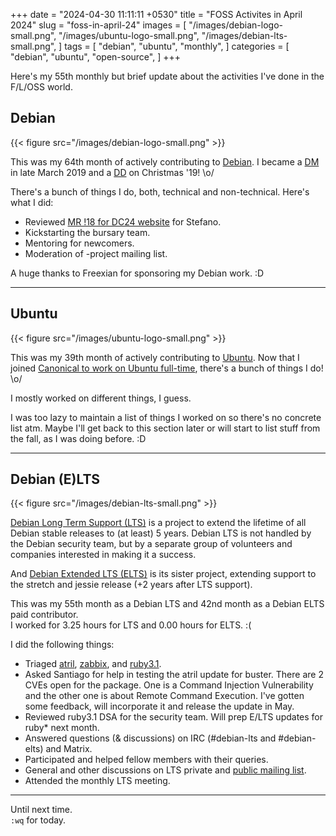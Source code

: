 +++
date = "2024-04-30 11:11:11 +0530"
title = "FOSS Activites in April 2024"
slug = "foss-in-april-24"
images = [
    "/images/debian-logo-small.png",
    "/images/ubuntu-logo-small.png",
    "/images/debian-lts-small.png",
]
tags = [
    "debian",
    "ubuntu",
    "monthly",
]
categories = [
    "debian",
    "ubuntu",
    "open-source",
]
+++

Here's my 55th monthly but brief update about the activities I've done in the F/L/OSS world.

## Debian
{{< figure src="/images/debian-logo-small.png" >}}

This was my 64th month of actively contributing to [Debian](https://www.debian.org/).
I became a [DM](https://wiki.debian.org/DebianMaintainer) in late March 2019 and a [DD](https://wiki.debian.org/DebianDeveloper) on Christmas '19! \o/

There's a bunch of things I do, both, technical and non-technical. Here's what I did:

- Reviewed [MR !18 for DC24 website](https://salsa.debian.org/debconf-team/public/websites/dc24/-/merge_requests/18) for Stefano.
- Kickstarting the bursary team.
- Mentoring for newcomers.
- Moderation of -project mailing list.

A huge thanks to Freexian for sponsoring my Debian work. :D

---

## Ubuntu
{{< figure src="/images/ubuntu-logo-small.png" >}}

This was my 39th month of actively contributing to [Ubuntu](https://ubuntu.com/about).
Now that I joined [Canonical to work on Ubuntu full-time](https://utkarsh2102.org/posts/hello-canonical/), there's a bunch of things I do! \o/

I mostly worked on different things, I guess.

I was too lazy to maintain a list of things I worked on so there's
no concrete list atm. Maybe I'll get back to this section later or
will start to list stuff from the fall, as I was doing before. :D

---

## Debian (E)LTS
{{< figure src="/images/debian-lts-small.png" >}}

[Debian Long Term Support (LTS)](https://www.freexian.com/en/services/debian-lts.html) is a project to extend the lifetime of all Debian stable releases to (at least) 5 years. Debian LTS is not handled by the Debian security team, but by a separate group of volunteers and companies interested in making it a success.  

And [Debian Extended LTS (ELTS)](https://deb.freexian.com/extended-lts) is its sister project, extending support to the stretch and jessie release (+2 years after LTS support).

This was my 55th month as a Debian LTS and 42nd month as a Debian ELTS paid contributor.  
I worked for 3.25 hours for LTS and 0.00 hours for ELTS. :(

I did the following things:

- Triaged [atril](https://tracker.debian.org/pkg/atril),
[zabbix](https://tracker.debian.org/pkg/zabbix), and
[ruby3.1](https://tracker.debian.org/pkg/ruby3.1).
- Asked Santiago for help in testing the atril update for buster. There are 2 CVEs open for the package. One is a Command Injection Vulnerability and the other one is about Remote Command Execution. I've gotten some feedback, will incorporate it and release the update in May.
- Reviewed ruby3.1 DSA for the security team. Will prep E/LTS updates for ruby* next month.
- Answered questions (& discussions) on IRC (#debian-lts and #debian-elts) and Matrix.
- Participated and helped fellow members with their queries.
- General and other discussions on LTS private and [public mailing list](https://lists.debian.org/debian-lts/2024/04/threads.html).
- Attended the monthly LTS meeting.

---

Until next time.  
`:wq` for today.
